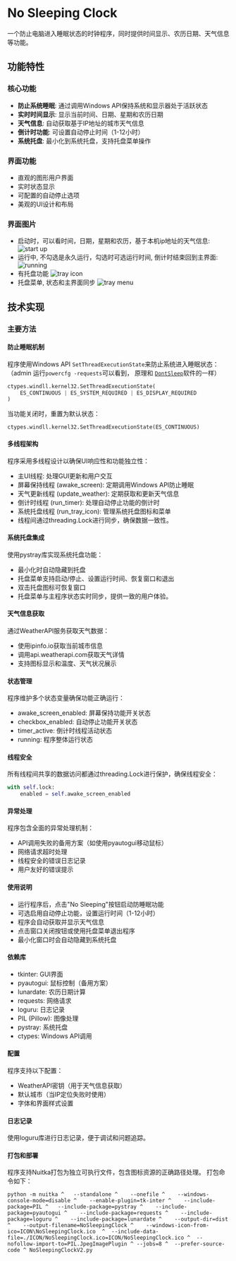 # No Sleeping Clock

一个防止电脑进入睡眠状态的时钟程序，同时提供时间显示、农历日期、天气信息等功能。

## 功能特性

### 核心功能
- **防止系统睡眠**: 通过调用Windows API保持系统和显示器处于活跃状态
- **实时时间显示**: 显示当前时间、日期、星期和农历日期
- **天气信息**: 自动获取基于IP地址的城市天气信息
- **倒计时功能**: 可设置自动停止时间（1-12小时）
- **系统托盘**: 最小化到系统托盘，支持托盘菜单操作

### 界面功能
- 直观的图形用户界面
- 实时状态显示
- 可配置的自动停止选项
- 美观的UI设计和布局

### 界面图片
- 启动时，可以看时间，日期，星期和农历，基于本机ip地址的天气信息:
![start up](image.png)
- 运行中, 不勾选是永久运行，勾选时可选运行时间, 倒计时结束回到主界面:
![running](image-1.png)
- 有托盘功能
![tray icon](image-2.png)
- 托盘菜单, 状态和主界面同步
![tray menu](image-3.png)

## 技术实现

### 主要方法

#### 防止睡眠机制
程序使用Windows API `SetThreadExecutionState`来防止系统进入睡眠状态：（admin 运行`powercfg -requests`可以看到， 原理和 [`DontSleep`](https://www.softwareok.com/?seite=Microsoft/DontSleep)软件的一样）

```python
ctypes.windll.kernel32.SetThreadExecutionState(
    ES_CONTINUOUS | ES_SYSTEM_REQUIRED | ES_DISPLAY_REQUIRED
)
```
当功能关闭时，重置为默认状态：
```
ctypes.windll.kernel32.SetThreadExecutionState(ES_CONTINUOUS)
```
#### 多线程架构
程序采用多线程设计以确保UI响应性和功能独立性：

- 主UI线程: 处理GUI更新和用户交互
- 屏幕保持线程 (awake_screen): 定期调用Windows API防止睡眠
- 天气更新线程 (update_weather): 定期获取和更新天气信息
- 倒计时线程 (run_timer): 处理自动停止功能的倒计时
- 系统托盘线程 (run_tray_icon): 管理系统托盘图标和菜单
- 线程间通过threading.Lock进行同步，确保数据一致性。

#### 系统托盘集成
使用pystray库实现系统托盘功能：

- 最小化时自动隐藏到托盘
- 托盘菜单支持启动/停止、设置运行时间、恢复窗口和退出
- 双击托盘图标可恢复窗口
- 托盘菜单与主程序状态实时同步，提供一致的用户体验。

#### 天气信息获取
通过WeatherAPI服务获取天气数据：

- 使用ipinfo.io获取当前城市信息
- 调用api.weatherapi.com获取天气详情
- 支持图标显示和温度、天气状况展示

#### 状态管理
程序维护多个状态变量确保功能正确运行：

- awake_screen_enabled: 屏幕保持功能开关状态
- checkbox_enabled: 自动停止功能开关状态
- timer_active: 倒计时线程活动状态
- running: 程序整体运行状态

#### 线程安全
所有线程间共享的数据访问都通过threading.Lock进行保护，确保线程安全：

```python
with self.lock:
    enabled = self.awake_screen_enabled
```
#### 异常处理
程序包含全面的异常处理机制：

- API调用失败的备用方案（如使用pyautogui移动鼠标）
- 网络请求超时处理
- 线程安全的错误日志记录
- 用户友好的错误提示

#### 使用说明
- 运行程序后，点击"No Sleeping"按钮启动防睡眠功能
- 可选启用自动停止功能，设置运行时间（1-12小时）
- 程序会自动获取并显示天气信息
- 点击窗口关闭按钮或使用托盘菜单退出程序
- 最小化窗口时会自动隐藏到系统托盘

#### 依赖库
- tkinter: GUI界面
- pyautogui: 鼠标控制（备用方案）
- lunardate: 农历日期计算
- requests: 网络请求
- loguru: 日志记录
- PIL (Pillow): 图像处理
- pystray: 系统托盘
- ctypes: Windows API调用

#### 配置
程序支持以下配置：

- WeatherAPI密钥（用于天气信息获取）
- 默认城市（当IP定位失败时使用）
- 字体和界面样式设置

#### 日志记录
使用loguru库进行日志记录，便于调试和问题追踪。

#### 打包和部署
程序支持Nuitka打包为独立可执行文件，包含图标资源的正确路径处理。
打包命令如下：
```
python -m nuitka ^   --standalone ^    --onefile ^    --windows-console-mode=disable ^    --enable-plugin=tk-inter ^    --include-package=PIL ^   --include-package=pystray ^    --include-package=pyautogui ^    --include-package=requests ^    --include-package=loguru ^    --include-package=lunardate ^    --output-dir=dist ^    --output-filename=NoSleepingClock ^    --windows-icon-from-ico=ICON\NoSleepingClock.ico  ^  --include-data-file=./ICON/NoSleepingClock.ico=ICON/NoSleepingClock.ico ^  --nofollow-import-to=PIL.JpegImagePlugin ^ --jobs=8 ^  --prefer-source-code ^ NoSleepingClockV2.py
```